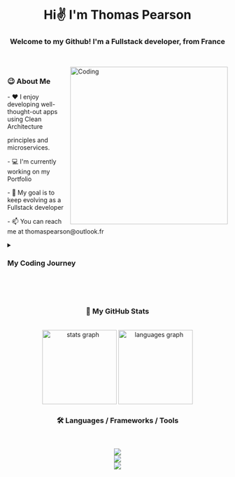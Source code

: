 <div align="center">
  
  # Hi✌️ I'm Thomas Pearson

  <!--
  <img src="https://img.freepik.com/premium-vector/abstract-dark-blue-modern-futuristic-science-technology-hi-tech-digital-abstract-dark-blue-colorful-design-banner-background-vector-abstract-graphic-design-banner-pattern-background-web-template_181182-33452.jpg"/>
  -->
  
  <h3> Welcome to my Github! I'm a Fullstack developer, from France <img height="15" width="25" src="https://upload.wikimedia.org/wikipedia/commons/thumb/6/62/Flag_of_France.png/1280px-Flag_of_France.png" /></h3>
  <br/>

</div>

<img align="right" alt="Coding" width="360" src="https://i.pinimg.com/originals/e4/26/70/e426702edf874b181aced1e2fa5c6cde.gif" />

<h3 align="left">😉 About Me</h3>
<div align="left">
  <p>- ❤️ I enjoy developing well-thought-out apps using Clean Architecture</p>
  <p>principles and microservices.</p>
  <p>- 💻 I'm currently working on my Portfolio</p>
  <p>- 🎯 My goal is to keep evolving as a Fullstack developer</p>
  <p>- 📫 You can reach me at thomaspearson@outlook.fr</p>
</div>

<details>
  <summary><h3>My Coding Journey</h3></summary>
  Blabla
</details>

<br/>
<br/>
<br/>

<h3 align="center">🚀 My GitHub Stats</h3>
<br/>

<div align="center">
  <img src="https://github-readme-stats.vercel.app/api?username=ThomasJson&hide_title=false&hide_rank=false&show_icons=true&include_all_commits=true&count_private=true&disable_animations=false&theme=vue&locale=en&hide_border=false&order=1" height="170" alt="stats graph"  />
  <img src="https://github-readme-stats.vercel.app/api/top-langs?username=ThomasJson&locale=en&hide_title=false&layout=compact&card_width=320&langs_count=5&theme=vue&hide_border=false&order=2" height="170" alt="languages graph"  />
</div>

<h3 align="center">🛠 Languages / Frameworks / Tools</h3>
<br/>

<p align="center">
  <a href="https://skillicons.dev">
    <img src="https://skillicons.dev/icons?i=dotnet,visualstudio,cs,idea,java,hibernate,maven,docker,php,powershell,postman" />
    <br/>
    <img src="https://skillicons.dev/icons?i=vscode,npm,react,tailwind,js,html,css" />
    <br/>
    <img src="https://skillicons.dev/icons?i=github,git,notion" />
  </a>
</p>

###

<!--
**ThomasJson/ThomasJson** is a ✨ _special_ ✨ repository because its `README.md` (this file) appears on your GitHub profile.

Here are some ideas to get you started:

<p>StreetFood-React is the Streetfood Web UI, developed on React.js</p>
<p>Streetfood-APIs are microservices developed on Quarkus</p>
<p>Quill is a Web Notepad application developed on Blazor Server</p>
<p>SiamSyntax is a translation app developed on WPF</p>
<p>Blazor-Template is a template I created to start new Blazor Server applications</p>

- 🔭 I’m currently working on ...
- 🌱 I’m currently learning ...
- 👯 I’m looking to collaborate on ...
- 🤔 I’m looking for help with ...
- 💬 Ask me about ...
- 📫 How to reach me: ...
- 😄 Pronouns: ...
- ⚡ Fun fact: ...
-->
